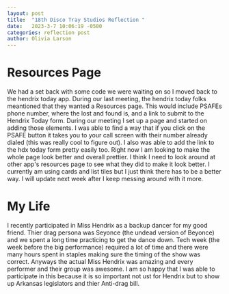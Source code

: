 ```yaml
---
layout: post
title:  "18th Disco Tray Studios Reflection "
date:   2023-3-7 10:06:19 -0500
categories: reflection post
author: Olivia Larson
---
```


# Resources Page 

We had a set back with some code we were waiting on so I moved back to the hendrix today app. During our last meeting, the hendrix today folks meantioned that they wanted a Resources page. This would include PSAFEs phone number, where the lost and found is, and a link to submit to the Hendrix Today form. During our meeting I set up a page and started on adding those elements. I was able to find a way that if you click on the PSAFE button it takes you to your call screen with their number already dialed (this was really cool to figure out). I also was able to add the link to the hdx today form pretty easily too. Right now I am looking to make the whole page look better and overall prettier. I think I need to look around at other app's resources page to see what they did to make it look better. I currently am using cards and list tiles but I just think there has to be a better way. I will update next week after I keep messing around with it more. 

# My Life
I recently participated in Miss Hendrix as a backup dancer for my good friend. Thier drag persona was Seyonce (the undead version of Beyonce) and we spent a long time practicing to get the dance down. Tech week (the week before the big performance) required a lot of time and there were many hours spent in staples making sure the timing of the show was correct. Anyways the actual Miss Hendrix was amazing and every performer and their group was awesome. I am so happy that I was able to participate in this because it is so important not ust for Hendrix but to show up Arkansas legislators and thier Anti-drag bill.